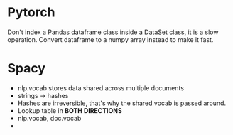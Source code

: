 # Pytorch
Don't index a Pandas dataframe class inside a DataSet class, it is a slow operation.
Convert dataframe to a numpy array instead to make it fast.



# Spacy
- nlp.vocab stores data shared across multiple documents
- strings -> hashes
- Hashes are irreversible, that's why the shared vocab is passed around.
- Lookup table in <b>BOTH DIRECTIONS</b>
- nlp.vocab, doc.vocab
- 
